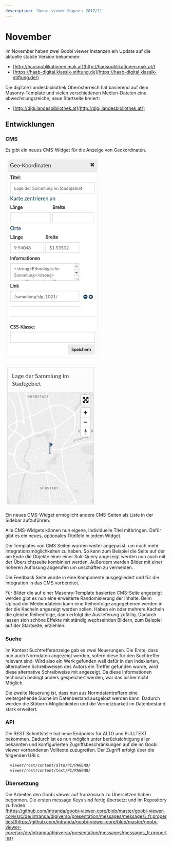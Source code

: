 ```yaml
---
description: 'Goobi viewer Digest: 2017/11'
---
```


# November

Im November haben zwei Goobi viewer Instanzen ein Update auf die aktuelle stabile Version bekommen:

* [http://hauspublikationen.mak.at](http://hauspublikationen.mak.at/)
* [https://haab-digital.klassik-stiftung.de](https://haab-digital.klassik-stiftung.de/)

Die digitale Landesbibliothek Oberösterreich hat basierend auf dem Masonry-Template und vielen verschiedenen Medien-Dateien eine abwechslungsreiche, neue Startseite kreiert:

* [http://digi.landesbibliothek.at](http://digi.landesbibliothek.at/)

## Entwicklungen

### CMS

Es gibt ein neues CMS-Widget für die Anzeige von Geokordinaten.

![Backend](../../.gitbook/assets/2017-11-geokordinaten-backend.png)

![Frontend](../../.gitbook/assets/2017-11-geokordinaten-frontend.png)

Ein neues CMS-Widget ermöglicht andere CMS-Seiten als Liste in der Sidebar aufzuführen. 

Alle CMS-Widgets können nun eigene, individuelle Titel mitbringen. Dafür gibt es ein neues, optionales Titelfeld in jedem Widget.

Die Templates von CMS Seiten wurden weiter angepasst, um noch mehr Integrationsmöglichkeiten zu haben. So kann zum Beispiel die Seite auf der am Ende die Objekte einer einer Solr-Query angezeigt werden nun auch mit der Übersichtsseite kombiniert werden. Außerdem werden Bilder mit einer höheren Auflösung abgerufen um unschäften zu vermeiden.

Die Feedback Seite wurde in eine Komponente ausgegliedert und für die Integration in das CMS vorbereitet. 

Für Bilder die auf einer Masonry-Template basierten CMS-Seite angezeigt werden gibt es nun eine erweiterte Randomisierung der Inhalte. Beim Upload der Mediendateien kann eine Reihenfolge angegebenen werden in der die Kacheln angezeigt werden sollen. Haben ein oder mehrere Kacheln die gleiche Reihenfolge, dann erfolgt die Auslieferung zufällig. Dadurch lassen sich schöne Effekte mit ständig wechselnden Bildern, zum Beispiel auf der Startseite, erziehlen.   


### Suche

Im Kontext Suchtrefferanzeige gab es zwei Neuerungen. Die Erste, dass nun auch Normdaten angezeigt werden, sofern diese für den Suchtreffer relevant sind. Wird also ein Werk gefunden weil dafür in den indexierten, alternativen Schreibweisen des Autors ein Treffer gefunden wurde, wird diese alternative Schreibweise mit angezeigt. Da diese Informationen technisch bedingt anders gespeichert werden, war das bisher nicht Möglich.

Die zweite Neuerung ist, dass nun aus Normdatentreffern eine weitergehende Suche im Datenbestand ausgelöst werden kann. Dadurch werden die Stöbern-Möglichkeiten und die Vernetzbarkeit im Datenbestand stark erweitert.

### API

Die REST Schnittstelle hat neue Endpoints für ALTO und FULLTEXT bekommen. Dadurch ist es nun möglich unter berücksichtigung aller bekannten und konfigurierten Zugriffsbeschränkungen auf die im Goobi viewer vorhandenen Volltexte zuzugreifen. Der Zugriff erfolgt über die folgenden URLs:

```text
  viewer/rest/content/alto/PI/PAGENO/
  viewer/rest/content/text/PI/PAGENO/
```

### Übersetzung

Die Arbeiten den Goobi viewer auf französisch zu Übersetzen haben begonnen. Die ersten message Keys sind fertig übersetzt und im Repository zu finden:  
[https://github.com/intranda/goobi-viewer-core/blob/master/goobi-viewer-core/src/de/intranda/digiverso/presentation/messages/messages\_fr.properties](https://github.com/intranda/goobi-viewer-core/blob/master/goobi-viewer-core/src/de/intranda/digiverso/presentation/messages/messages_fr.properties)

